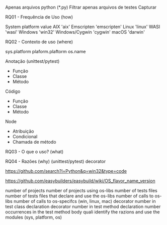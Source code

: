 <!-- https://stackoverflow.com/questions/1854/how-to-identify-which-os-python-is-running-on -->
Apenas arquivos python (*.py)
Filtrar apenas arquivos de testes
Capturar 

RQ01 - Frequência de Uso (how)

System platform value
AIX 'aix'
Emscripten 'emscripten'
Linux 'linux'
WASI 'wasi'
Windows 'win32'
Windows/Cygwin 'cygwin'
macOS 'darwin'

RQ02 - Contexto de uso (where)

sys.platform
plaform.plaftorm
os.name

Anotação (unittest/pytest)
  - Função
  - Classe
  - Método

Código
  - Função
  - Classe
  - Método

Node
 - Atribuição
 - Condicional
 - Chamada de método

 RQ03 - O que o uso? (what)

 RQ04 - Razões (why) (unittest/pytest) decorator

 https://github.com/search?l=Python&q=win32&type=code
 
 https://github.com/easybuilders/easybuild/wiki/OS_flavor_name_version



number of projects
number of projects using os-libs 
number of tests files 
number of tests files that declare and use the os-libs 
number of calls to os-libs
number of calls to os-specifcs (win, linux, mac)
decorator number in test class declaration
decorator number in test method declaration
number occurrences in the test method body
quali
identify the razions and use the modules (sys, platform, os) 
